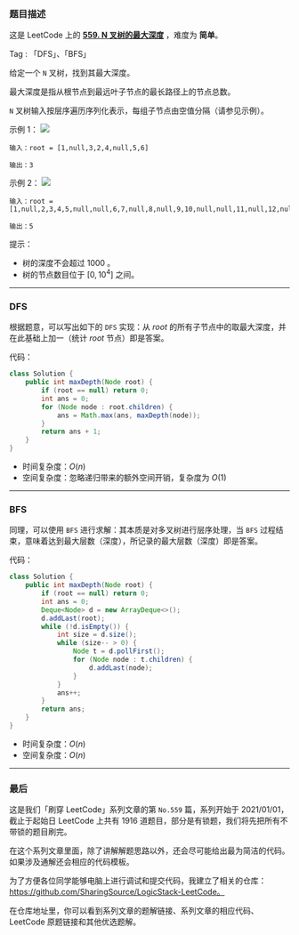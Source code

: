 ### 题目描述

这是 LeetCode 上的 **[559. N 叉树的最大深度](https://leetcode-cn.com/problems/brick-wall/solution/gong-shui-san-xie-zheng-nan-ze-fan-shi-y-gsri/)** ，难度为 **简单**。

Tag : 「DFS」、「BFS」



给定一个 `N` 叉树，找到其最大深度。

最大深度是指从根节点到最远叶子节点的最长路径上的节点总数。

`N` 叉树输入按层序遍历序列化表示，每组子节点由空值分隔（请参见示例）。

示例 1：
![](https://assets.leetcode.com/uploads/2018/10/12/narytreeexample.png)
```
输入：root = [1,null,3,2,4,null,5,6]

输出：3
```
示例 2：
![](https://assets.leetcode.com/uploads/2019/11/08/sample_4_964.png)
```
输入：root = [1,null,2,3,4,5,null,null,6,7,null,8,null,9,10,null,null,11,null,12,null,13,null,null,14]

输出：5
```

提示：
* 树的深度不会超过 1000 。
* 树的节点数目位于 $[0, 10^4]$ 之间。

---

### DFS

根据题意，可以写出如下的 `DFS` 实现：从 $root$ 的所有子节点中的取最大深度，并在此基础上加一（统计 $root$ 节点）即是答案。

代码：
```Java
class Solution {
    public int maxDepth(Node root) {
        if (root == null) return 0;
        int ans = 0;
        for (Node node : root.children) {
            ans = Math.max(ans, maxDepth(node));
        }
        return ans + 1;
    }
}
```
* 时间复杂度：$O(n)$
* 空间复杂度：忽略递归带来的额外空间开销，复杂度为 $O(1)$

---

### BFS

同理，可以使用 `BFS`  进行求解：其本质是对多叉树进行层序处理，当 `BFS`  过程结束，意味着达到最大层数（深度），所记录的最大层数（深度）即是答案。

代码：
```Java
class Solution {
    public int maxDepth(Node root) {
        if (root == null) return 0;
        int ans = 0;
        Deque<Node> d = new ArrayDeque<>();
        d.addLast(root);
        while (!d.isEmpty()) {
            int size = d.size();
            while (size-- > 0) {
                Node t = d.pollFirst();
                for (Node node : t.children) {
                    d.addLast(node);
                }
            }
            ans++;
        }
        return ans;
    }
}
```
* 时间复杂度：$O(n)$
* 空间复杂度：$O(n)$

---

### 最后

这是我们「刷穿 LeetCode」系列文章的第 `No.559` 篇，系列开始于 2021/01/01，截止于起始日 LeetCode 上共有 1916 道题目，部分是有锁题，我们将先把所有不带锁的题目刷完。

在这个系列文章里面，除了讲解解题思路以外，还会尽可能给出最为简洁的代码。如果涉及通解还会相应的代码模板。

为了方便各位同学能够电脑上进行调试和提交代码，我建立了相关的仓库：https://github.com/SharingSource/LogicStack-LeetCode。

在仓库地址里，你可以看到系列文章的题解链接、系列文章的相应代码、LeetCode 原题链接和其他优选题解。

